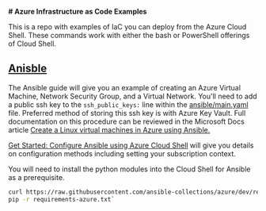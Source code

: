 **# Azure Infrastructure as Code Examples**

This is a repo with examples of IaC you can deploy from the Azure Cloud Shell.  These commands work with either the bash or PowerShell offerings of Cloud Shell.  

## [Anisble](ansible/)

The Ansible guide will give you an example of creating an Azure Virtual Machine, Network Security Group, and a Virtual Network.  You'll need to add a public ssh key to the `ssh_public_keys:` line within the [ansible/main.yaml](ansible/main.yaml) file.  Preferred method of storing this ssh key is with Azure Key Vault.  Full documentation on this procedure can be reviewed in the Microsoft Docs article [Create a Linux virtual machines in Azure using Ansible.](https://cda.ms/3LB)

[Get Started: Configure Ansible using Azure Cloud Shell](https://cda.ms/3LC) will give you details on configuration methods including setting your subscription context.

You will need to install the python modules into the Cloud Shell for Ansible as a prerequisite.

```bash
curl https://raw.githubusercontent.com/ansible-collections/azure/dev/requirements-azure.txt > requirements-azure.txt`
pip -r requirements-azure.txt`
```

